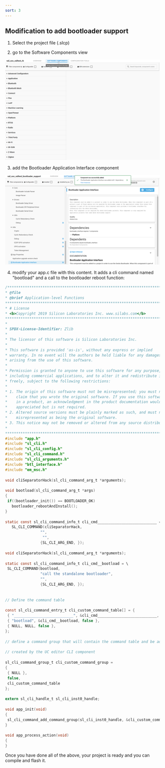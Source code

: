 ```yaml
---
sort: 3
---
```


## Modification to add bootloader support

  1.  Select the project file (.slcp)

  2.  go to the Software Components view

   <img src="./images/studio_2022-07-13_17-11-45.png" alt="" width="900" class="center">

  3.  add the Bootloader Application Interface component

   <img src="./images/bootloader_component.png" alt="" width="900" class="center">

  4. modify your app.c file with this content. It adds a cli command named "bootload" and a call to the bootloader reboot function:

   ```c
   /***************************************************************************//**
   * @file
   * @brief Application-level Functions
   *******************************************************************************
   * # License
   * <b>Copyright 2019 Silicon Laboratories Inc. www.silabs.com</b>
   *******************************************************************************
   *
   * SPDX-License-Identifier: Zlib
   *
   * The licensor of this software is Silicon Laboratories Inc.
   *
   * This software is provided 'as-is', without any express or implied
   * warranty. In no event will the authors be held liable for any damages
   * arising from the use of this software.
   *
   * Permission is granted to anyone to use this software for any purpose,
   * including commercial applications, and to alter it and redistribute it
   * freely, subject to the following restrictions:
   *
   * 1. The origin of this software must not be misrepresented; you must not
   *    claim that you wrote the original software. If you use this software
   *    in a product, an acknowledgment in the product documentation would be
   *    appreciated but is not required.
   * 2. Altered source versions must be plainly marked as such, and must not be
   *    misrepresented as being the original software.
   * 3. This notice may not be removed or altered from any source distribution.
   *
   ******************************************************************************/
  #include "app.h"
  #include "sl_cli.h"
  #include "sl_cli_config.h"
  #include "sl_cli_command.h"
  #include "sl_cli_arguments.h"
  #include "btl_interface.h"
  #include "em_msc.h"

  void cliSeparatorHack(sl_cli_command_arg_t *arguments);

  void bootload(sl_cli_command_arg_t *args)
  {
    if((bootloader_init()) == BOOTLOADER_OK)
      bootloader_rebootAndInstall();
  }

  static const sl_cli_command_info_t cli_cmd___________________________ = \
      SL_CLI_COMMAND(cliSeparatorHack,
                   "",
                    "",
                   {SL_CLI_ARG_END, });

  void cliSeparatorHack(sl_cli_command_arg_t *arguments);

  static const sl_cli_command_info_t cli_cmd__bootload = \
    SL_CLI_COMMAND(bootload,
                   "call the standalone bootloader",
                   "",
                   {SL_CLI_ARG_END, });


  // Define the command table

  const sl_cli_command_entry_t cli_custom_command_table[] = {
    { "___________________________", &cli_cmd___________________________, false },
    { "bootload", &cli_cmd__bootload, false },
    { NULL, NULL, false },
  };

  // define a command group that will contain the command table and be added to the existing CLI instance

  // created by the UC editor CLI component

  sl_cli_command_group_t cli_custom_command_group =
  {
    { NULL },
    false,
    cli_custom_command_table
  };

  extern sl_cli_handle_t sl_cli_inst0_handle;

  void app_init(void)
  {
    sl_cli_command_add_command_group(sl_cli_inst0_handle, &cli_custom_command_group);
  }

  void app_process_action(void)
  {
  }
   ```

  

Once you have done all of the above, your project is ready and you can compile and flash it.